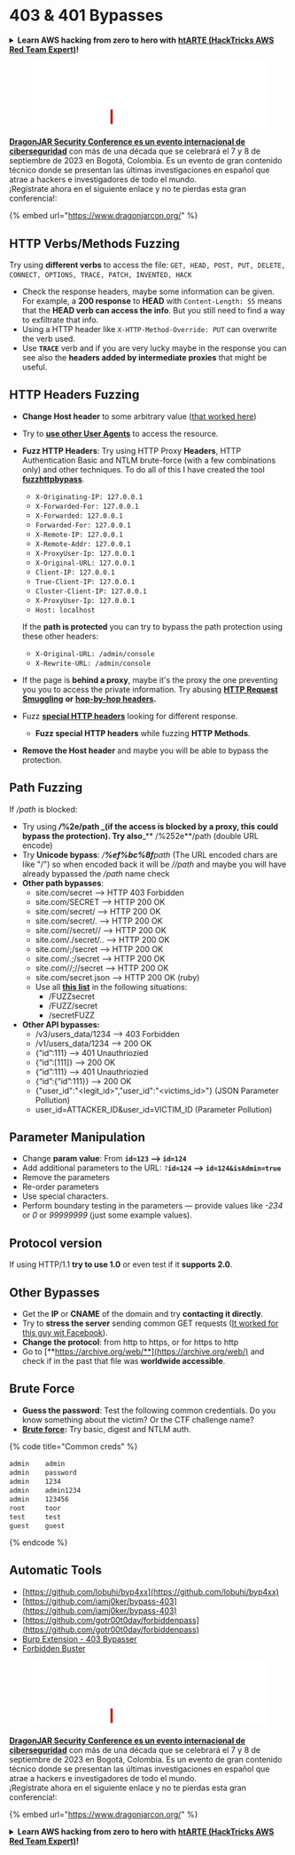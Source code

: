 # 403 & 401 Bypasses

<details>

<summary><strong>Learn AWS hacking from zero to hero with</strong> <a href="https://training.hacktricks.xyz/courses/arte"><strong>htARTE (HackTricks AWS Red Team Expert)</strong></a><strong>!</strong></summary>

Other ways to support HackTricks:

* If you want to see your **company advertised in HackTricks** or **download HackTricks in PDF** Check the [**SUBSCRIPTION PLANS**](https://github.com/sponsors/carlospolop)!
* Get the [**official PEASS & HackTricks swag**](https://peass.creator-spring.com)
* Discover [**The PEASS Family**](https://opensea.io/collection/the-peass-family), our collection of exclusive [**NFTs**](https://opensea.io/collection/the-peass-family)
* **Join the** 💬 [**Discord group**](https://discord.gg/hRep4RUj7f) or the [**telegram group**](https://t.me/peass) or **follow** me on **Twitter** 🐦 [**@carlospolopm**](https://twitter.com/carlospolopm)**.**
* **Share your hacking tricks by submitting PRs to the** [**HackTricks**](https://github.com/carlospolop/hacktricks) and [**HackTricks Cloud**](https://github.com/carlospolop/hacktricks-cloud) github repos.

</details>

<figure><img src="../../.gitbook/assets/image (1) (1) (2) (4).png" alt=""><figcaption></figcaption></figure>

[**DragonJAR Security Conference es un evento internacional de ciberseguridad**](https://www.dragonjarcon.org/) con más de una década que se celebrará el 7 y 8 de septiembre de 2023 en Bogotá, Colombia. Es un evento de gran contenido técnico donde se presentan las últimas investigaciones en español que atrae a hackers e investigadores de todo el mundo.\
¡Regístrate ahora en el siguiente enlace y no te pierdas esta gran conferencia!:

{% embed url="https://www.dragonjarcon.org/" %}

## HTTP Verbs/Methods Fuzzing

Try using **different verbs** to access the file: `GET, HEAD, POST, PUT, DELETE, CONNECT, OPTIONS, TRACE, PATCH, INVENTED, HACK`

* Check the response headers, maybe some information can be given. For example, a **200 response** to **HEAD** with `Content-Length: 55` means that the **HEAD verb can access the info**. But you still need to find a way to exfiltrate that info.
* Using a HTTP header like `X-HTTP-Method-Override: PUT` can overwrite the verb used.
* Use **`TRACE`** verb and if you are very lucky maybe in the response you can see also the **headers added by intermediate proxies** that might be useful.

## HTTP Headers Fuzzing

* **Change Host header** to some arbitrary value ([that worked here](https://medium.com/@sechunter/exploiting-admin-panel-like-a-boss-fc2dd2499d31))
* Try to [**use other User Agents**](https://github.com/danielmiessler/SecLists/blob/master/Fuzzing/User-Agents/UserAgents.fuzz.txt) to access the resource.
*   **Fuzz HTTP Headers**: Try using HTTP Proxy **Headers**, HTTP Authentication Basic and NTLM brute-force (with a few combinations only) and other techniques. To do all of this I have created the tool [**fuzzhttpbypass**](https://github.com/carlospolop/fuzzhttpbypass).

    * `X-Originating-IP: 127.0.0.1`
    * `X-Forwarded-For: 127.0.0.1`
    * `X-Forwarded: 127.0.0.1`
    * `Forwarded-For: 127.0.0.1`
    * `X-Remote-IP: 127.0.0.1`
    * `X-Remote-Addr: 127.0.0.1`
    * `X-ProxyUser-Ip: 127.0.0.1`
    * `X-Original-URL: 127.0.0.1`
    * `Client-IP: 127.0.0.1`
    * `True-Client-IP: 127.0.0.1`
    * `Cluster-Client-IP: 127.0.0.1`
    * `X-ProxyUser-Ip: 127.0.0.1`
    * `Host: localhost`

    If the **path is protected** you can try to bypass the path protection using these other headers:

    * `X-Original-URL: /admin/console`
    * `X-Rewrite-URL: /admin/console`
* If the page is **behind a proxy**, maybe it's the proxy the one preventing you you to access the private information. Try abusing [**HTTP Request Smuggling**](../../pentesting-web/http-request-smuggling/) **or** [**hop-by-hop headers**](../../pentesting-web/abusing-hop-by-hop-headers.md)**.**
* Fuzz [**special HTTP headers**](special-http-headers.md) looking for different response.
  * **Fuzz special HTTP headers** while fuzzing **HTTP Methods**.
* **Remove the Host header** and maybe you will be able to bypass the protection.

## Path **Fuzzing**

If _/path_ is blocked:

* Try using _**/**_**%2e/path \_(if the access is blocked by a proxy, this could bypass the protection). Try also**\_\*\* /%252e\*\*/path (double URL encode)
* Try **Unicode bypass**: _/**%ef%bc%8f**path_ (The URL encoded chars are like "/") so when encoded back it will be _//path_ and maybe you will have already bypassed the _/path_ name check
* **Other path bypasses**:
  * site.com/secret –> HTTP 403 Forbidden
  * site.com/SECRET –> HTTP 200 OK
  * site.com/secret/ –> HTTP 200 OK
  * site.com/secret/. –> HTTP 200 OK
  * site.com//secret// –> HTTP 200 OK
  * site.com/./secret/.. –> HTTP 200 OK
  * site.com/;/secret –> HTTP 200 OK
  * site.com/.;/secret –> HTTP 200 OK
  * site.com//;//secret –> HTTP 200 OK
  * site.com/secret.json –> HTTP 200 OK (ruby)
  * Use all [**this list**](https://github.com/danielmiessler/SecLists/blob/master/Fuzzing/Unicode.txt) in the following situations:
    * /FUZZsecret
    * /FUZZ/secret
    * /secretFUZZ
* **Other API bypasses:**
  * /v3/users\_data/1234 --> 403 Forbidden
  * /v1/users\_data/1234 --> 200 OK
  * {“id”:111} --> 401 Unauthriozied
  * {“id”:\[111]} --> 200 OK
  * {“id”:111} --> 401 Unauthriozied
  * {“id”:{“id”:111\}} --> 200 OK
  * {"user\_id":"\<legit\_id>","user\_id":"\<victims\_id>"} (JSON Parameter Pollution)
  * user\_id=ATTACKER\_ID\&user\_id=VICTIM\_ID (Parameter Pollution)

## **Parameter Manipulation**

* Change **param value**: From **`id=123` --> `id=124`**
* Add additional parameters to the URL: `?`**`id=124` —-> `id=124&isAdmin=true`**
* Remove the parameters
* Re-order parameters
* Use special characters.
* Perform boundary testing in the parameters — provide values like _-234_ or _0_ or _99999999_ (just some example values).

## **Protocol version**

If using HTTP/1.1 **try to use 1.0** or even test if it **supports 2.0**.

## **Other Bypasses**

* Get the **IP** or **CNAME** of the domain and try **contacting it directly**.
* Try to **stress the server** sending common GET requests ([It worked for this guy wit Facebook](https://medium.com/@amineaboud/story-of-a-weird-vulnerability-i-found-on-facebook-fc0875eb5125)).
* **Change the protocol**: from http to https, or for https to http
* Go to [**https://archive.org/web/**](https://archive.org/web/) and check if in the past that file was **worldwide accessible**.

## **Brute Force**

* **Guess the password**: Test the following common credentials. Do you know something about the victim? Or the CTF challenge name?
* [**Brute force**](../../generic-methodologies-and-resources/brute-force.md#http-brute)**:** Try basic, digest and NTLM auth.

{% code title="Common creds" %}
```
admin    admin
admin    password
admin    1234
admin    admin1234
admin    123456
root     toor
test     test
guest    guest
```
{% endcode %}

## Automatic Tools

* [https://github.com/lobuhi/byp4xx](https://github.com/lobuhi/byp4xx)
* [https://github.com/iamj0ker/bypass-403](https://github.com/iamj0ker/bypass-403)
* [https://github.com/gotr00t0day/forbiddenpass](https://github.com/gotr00t0day/forbiddenpass)
* [Burp Extension - 403 Bypasser](https://portswigger.net/bappstore/444407b96d9c4de0adb7aed89e826122)
* [Forbidden Buster](https://github.com/Sn1r/Forbidden-Buster)

<figure><img src="../../.gitbook/assets/image (1) (1) (2) (4).png" alt=""><figcaption></figcaption></figure>

[**DragonJAR Security Conference es un evento internacional de ciberseguridad**](https://www.dragonjarcon.org/) con más de una década que se celebrará el 7 y 8 de septiembre de 2023 en Bogotá, Colombia. Es un evento de gran contenido técnico donde se presentan las últimas investigaciones en español que atrae a hackers e investigadores de todo el mundo.\
¡Regístrate ahora en el siguiente enlace y no te pierdas esta gran conferencia!:

{% embed url="https://www.dragonjarcon.org/" %}

<details>

<summary><strong>Learn AWS hacking from zero to hero with</strong> <a href="https://training.hacktricks.xyz/courses/arte"><strong>htARTE (HackTricks AWS Red Team Expert)</strong></a><strong>!</strong></summary>

Other ways to support HackTricks:

* If you want to see your **company advertised in HackTricks** or **download HackTricks in PDF** Check the [**SUBSCRIPTION PLANS**](https://github.com/sponsors/carlospolop)!
* Get the [**official PEASS & HackTricks swag**](https://peass.creator-spring.com)
* Discover [**The PEASS Family**](https://opensea.io/collection/the-peass-family), our collection of exclusive [**NFTs**](https://opensea.io/collection/the-peass-family)
* **Join the** 💬 [**Discord group**](https://discord.gg/hRep4RUj7f) or the [**telegram group**](https://t.me/peass) or **follow** me on **Twitter** 🐦 [**@carlospolopm**](https://twitter.com/carlospolopm)**.**
* **Share your hacking tricks by submitting PRs to the** [**HackTricks**](https://github.com/carlospolop/hacktricks) and [**HackTricks Cloud**](https://github.com/carlospolop/hacktricks-cloud) github repos.

</details>

